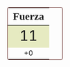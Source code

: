<div style="display: flex; flex-wrap: wrap; gap: 2em;">
    <div style="display: flex; align-content: center; gap: 0em; align-items: center;">
    	<table style="border: 1px solid; border-radius: 0.25em; width: 8em; border-color: #571713;">
        	<thead>
            	<th style="font-family: 'Alegreya Sans SC'; font-size: 1.5em;">Fuerza</th>
            </thead>
            <tbody>
                <tr style="background-color: #e6eac1;">
                    <td style="text-align: center; font-size: 2em;">11</td>
                </tr>
                <tr>
                    <td style="text-align: center;">+0</td>
                </tr>
            </tbody>
        </table>
    </div>
</div>